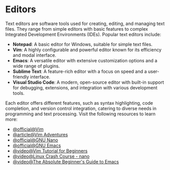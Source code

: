 # Editors

Text editors are software tools used for creating, editing, and managing text files. They range from simple editors with basic features to complex Integrated Development Environments (IDEs). Popular text editors include:

- **Notepad**: A basic editor for Windows, suitable for simple text files.
- **Vim**: A highly configurable and powerful editor known for its efficiency and modal interface.
- **Emacs**: A versatile editor with extensive customization options and a wide range of plugins.
- **Sublime Text**: A feature-rich editor with a focus on speed and a user-friendly interface.
- **Visual Studio Code**: A modern, open-source editor with built-in support for debugging, extensions, and integration with various development tools.

Each editor offers different features, such as syntax highlighting, code completion, and version control integration, catering to diverse needs in programming and text processing.
Visit the following resources to learn more:

- [@official@Vim](https://www.vim.org)
- [@article@Vim Adventures](https://vim-adventures.com/)
- [@official@GNU Nano](https://www.nano-editor.org/)
- [@official@GNU Emacs](https://www.gnu.org/software/emacs/)
- [@video@Vim Tutorial for Beginners](https://www.youtube.com/watch?v=RZ4p-saaQkc)
- [@video@Linux Crash Course - nano](https://www.youtube.com/watch?v=DLeATFgGM-A)
- [@video@The Absolute Beginner's Guide to Emacs](https://www.youtube.com/watch?v=48JlgiBpw_I)
